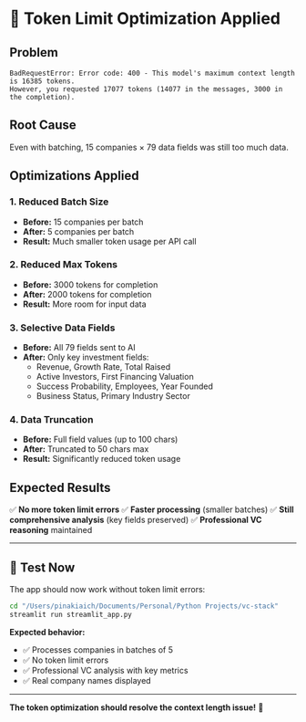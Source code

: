 # 🔧 Token Limit Optimization Applied

## **Problem**
```
BadRequestError: Error code: 400 - This model's maximum context length is 16385 tokens. 
However, you requested 17077 tokens (14077 in the messages, 3000 in the completion).
```

## **Root Cause**
Even with batching, 15 companies × 79 data fields was still too much data.

## **Optimizations Applied**

### 1. **Reduced Batch Size**
- **Before:** 15 companies per batch
- **After:** 5 companies per batch
- **Result:** Much smaller token usage per API call

### 2. **Reduced Max Tokens**
- **Before:** 3000 tokens for completion
- **After:** 2000 tokens for completion
- **Result:** More room for input data

### 3. **Selective Data Fields**
- **Before:** All 79 fields sent to AI
- **After:** Only key investment fields:
  - Revenue, Growth Rate, Total Raised
  - Active Investors, First Financing Valuation
  - Success Probability, Employees, Year Founded
  - Business Status, Primary Industry Sector

### 4. **Data Truncation**
- **Before:** Full field values (up to 100 chars)
- **After:** Truncated to 50 chars max
- **Result:** Significantly reduced token usage

## **Expected Results**

✅ **No more token limit errors**
✅ **Faster processing** (smaller batches)
✅ **Still comprehensive analysis** (key fields preserved)
✅ **Professional VC reasoning** maintained

---

## **🚀 Test Now**

The app should now work without token limit errors:

```bash
cd "/Users/pinakiaich/Documents/Personal/Python Projects/vc-stack"
streamlit run streamlit_app.py
```

**Expected behavior:**
- ✅ Processes companies in batches of 5
- ✅ No token limit errors
- ✅ Professional VC analysis with key metrics
- ✅ Real company names displayed

---

**The token optimization should resolve the context length issue!** 🎯
